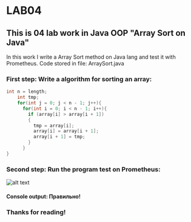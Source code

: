# LAB04
## This is 04 lab work in Java OOP "Array Sort on Java"
In this work I write a Array Sort method on Java lang and test it with Prometheus.
Code stored in file: ArraySort.java

### First step: Write a algorithm for sorting an array:
```java
int n = length;
    int tmp;
    for(int j = 0; j < n - 1; j++){
      for(int i = 0; i < n - 1; i++){
        if (array[i] > array[i + 1]) 
        { 
          tmp = array[i];
          array[i] = array[i + 1];
          array[i + 1] = tmp;
        } 
      }
}
```
### Second step: Run the program test on Prometheus:

![alt text][screen]

[screen]: https://github.com/skrix/University-works/blob/master/OOP/Lab_04/screen.png "Approved!"

#### Console output: Правильно!

### Thanks for reading!

